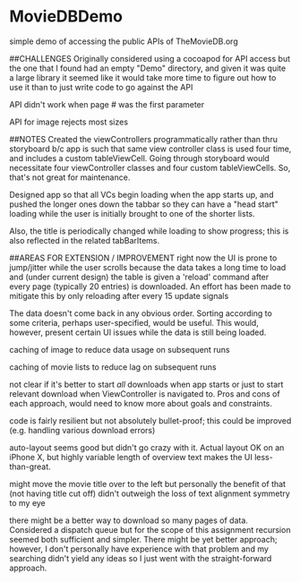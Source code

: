 # MovieDBDemo
simple demo of accessing the public APIs of TheMovieDB.org



##CHALLENGES
Originally considered using a cocoapod for API access but the one that I found had an empty "Demo" directory, and given it was quite a large library it seemed like it would take more time to figure out how to use it than to just write code to go against the API

API didn't work when page # was the first parameter

API for image rejects most sizes



##NOTES
Created the viewControllers programmatically rather than thru storyboard b/c app is such that same view controller class is used four time, and includes a custom tableViewCell.  Going through storyboard would necessitate four viewController classes and four custom tableViewCells.  So, that's not great for maintenance.

Designed app so that all VCs begin loading when the app starts up, and pushed the longer ones down the tabbar so they can have a "head start" loading while the user is initially brought to one of the shorter lists.

Also, the title is periodically changed while loading to show progress; this is also reflected in the related tabBarItems.



##AREAS FOR EXTENSION / IMPROVEMENT
right now the UI is prone to jump/jitter while the user scrolls because the data takes a long time to load and (under current design) the table is given a 'reload' command after every page (typically 20 entries) is downloaded.  An effort has been made to mitigate this by only reloading after every 15 update signals

The data doesn't come back in any obvious order.  Sorting according to some criteria, perhaps user-specified, would be useful.  This would, however, present certain UI issues while the data is still being loaded.

caching of image to reduce data usage on subsequent runs

caching of movie lists to reduce lag on subsequent runs

not clear if it's better to start *all* downloads when app starts or just to start relevant download when ViewController is navigated to.  Pros and cons of each approach, would need to know more about goals and constraints.

code is fairly resilient but not absolutely bullet-proof; this could be improved (e.g. handling various download errors)

auto-layout seems good but didn't go crazy with it.  Actual layout OK on an iPhone X, but highly variable length of overview text makes the UI less-than-great.

might move the movie title over to the left but personally the benefit of that (not having title cut off) didn't outweigh the loss of text alignment symmetry to my eye

there might be a better way to download so many pages of data.  Considered a dispatch queue but for the scope of this assignment recursion seemed both sufficient and simpler.  There might be yet better approach; however, I don't personally have experience with that problem and my searching didn't yield any ideas so I just went with the straight-forward approach.
